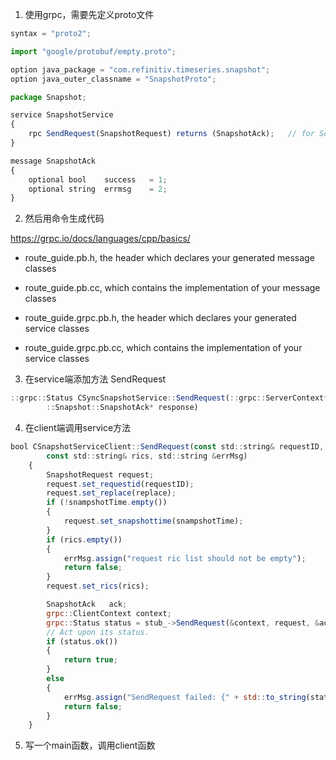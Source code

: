 1. 使用grpc，需要先定义proto文件

```javascript
syntax = "proto2";

import "google/protobuf/empty.proto";

option java_package = "com.refinitiv.timeseries.snapshot";
option java_outer_classname = "SnapshotProto";

package Snapshot;

service SnapshotService
{
    rpc SendRequest(SnapshotRequest) returns (SnapshotAck);   // for Schedule POST, PUT
}

message SnapshotAck
{
    optional bool    success   = 1;
    optional string  errmsg    = 2;
}
```



2. 然后用命令生成代码

https://grpc.io/docs/languages/cpp/basics/

- route_guide.pb.h, the header which declares your generated message classes

- route_guide.pb.cc, which contains the implementation of your message classes

- route_guide.grpc.pb.h, the header which declares your generated service classes

- route_guide.grpc.pb.cc, which contains the implementation of your service classes

3. 在service端添加方法 SendRequest

```javascript
::grpc::Status CSyncSnapshotService::SendRequest(::grpc::ServerContext* context, const ::Snapshot::SnapshotRequest* request,
        ::Snapshot::SnapshotAck* response)
```

4. 在client端调用service方法

```javascript
bool CSnapshotServiceClient::SendRequest(const std::string& requestID, bool replace, const std::string snampshotTime, 
        const std::string& rics, std::string &errMsg)
    {
        SnapshotRequest request;
        request.set_requestid(requestID);
        request.set_replace(replace);
        if (!snampshotTime.empty())
        {
            request.set_snapshottime(snampshotTime);
        }
        if (rics.empty())
        {
            errMsg.assign("request ric list should not be empty");
            return false;
        }
        request.set_rics(rics);

        SnapshotAck   ack;
        grpc::ClientContext context;
        grpc::Status status = stub_->SendRequest(&context, request, &ack);
        // Act upon its status.
        if (status.ok())
        {
            return true;
        }
        else
        {
            errMsg.assign("SendRequest failed: {" + std::to_string(status.error_code()) + " " + status.error_message() + "}");
            return false;
        }
    }
```

5. 写一个main函数，调用client函数

